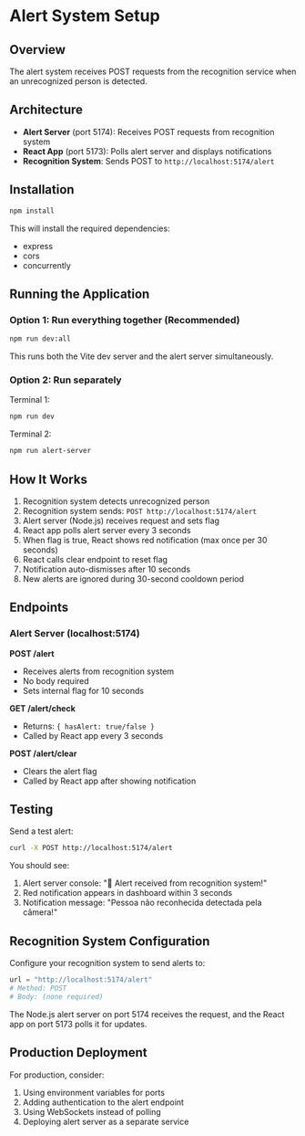 # Alert System Setup

## Overview
The alert system receives POST requests from the recognition service when an unrecognized person is detected.

## Architecture
- **Alert Server** (port 5174): Receives POST requests from recognition system
- **React App** (port 5173): Polls alert server and displays notifications
- **Recognition System**: Sends POST to `http://localhost:5174/alert`

## Installation

```bash
npm install
```

This will install the required dependencies:
- express
- cors
- concurrently

## Running the Application

### Option 1: Run everything together (Recommended)
```bash
npm run dev:all
```
This runs both the Vite dev server and the alert server simultaneously.

### Option 2: Run separately
Terminal 1:
```bash
npm run dev
```

Terminal 2:
```bash
npm run alert-server
```

## How It Works

1. Recognition system detects unrecognized person
2. Recognition system sends: `POST http://localhost:5174/alert`
3. Alert server (Node.js) receives request and sets flag
4. React app polls alert server every 3 seconds
5. When flag is true, React shows red notification (max once per 30 seconds)
6. React calls clear endpoint to reset flag
7. Notification auto-dismisses after 10 seconds
8. New alerts are ignored during 30-second cooldown period

## Endpoints

### Alert Server (localhost:5174)

**POST /alert**
- Receives alerts from recognition system
- No body required
- Sets internal flag for 10 seconds

**GET /alert/check**
- Returns: `{ hasAlert: true/false }`
- Called by React app every 3 seconds

**POST /alert/clear**
- Clears the alert flag
- Called by React app after showing notification

## Testing

Send a test alert:
```bash
curl -X POST http://localhost:5174/alert
```

You should see:
1. Alert server console: "🚨 Alert received from recognition system!"
2. Red notification appears in dashboard within 3 seconds
3. Notification message: "Pessoa não reconhecida detectada pela câmera!"

## Recognition System Configuration

Configure your recognition system to send alerts to:
```python
url = "http://localhost:5174/alert"
# Method: POST
# Body: (none required)
```

The Node.js alert server on port 5174 receives the request, and the React app on port 5173 polls it for updates.

## Production Deployment

For production, consider:
1. Using environment variables for ports
2. Adding authentication to the alert endpoint
3. Using WebSockets instead of polling
4. Deploying alert server as a separate service


